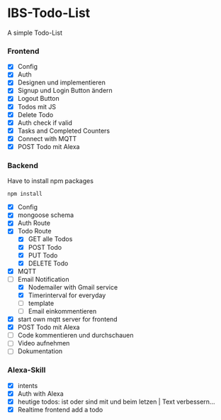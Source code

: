 # IBS-Todo-List

A simple Todo-List

### Frontend

- [x] Config
- [x] Auth
- [x] Designen und implementieren
- [x] Signup und Login Button ändern
- [x] Logout Button
- [x] Todos mit JS
- [x] Delete Todo
- [x] Auth check if valid
- [x] Tasks and Completed Counters
- [x] Connect with MQTT
- [x] POST Todo mit Alexa

### Backend

Have to install npm packages

```
npm install

```

- [x] Config
- [x] mongoose schema
- [x] Auth Route
- [x] Todo Route
  - [x] GET alle Todos
  - [x] POST Todo
  - [x] PUT Todo
  - [x] DELETE Todo
- [x] MQTT
- [ ] Email Notification
  - [x] Nodemailer with Gmail service
  - [x] Timerinterval for everyday
  - [ ] template
  - [ ] Email einkommentieren
- [x] start own mqtt server for frontend
- [x] POST Todo mit Alexa
- [ ] Code kommentieren und durchschauen
- [ ] Video aufnehmen
- [ ] Dokumentation

### Alexa-Skill

- [x] intents
- [x] Auth with Alexa
- [x] heutige todos: ist oder sind mit und beim letzen | Text verbessern...
- [x] Realtime frontend add a todo
